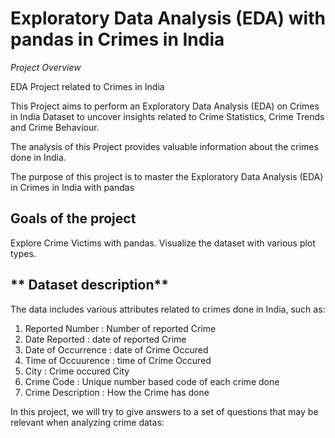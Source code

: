 
# Exploratory Data Analysis (EDA) with pandas in Crimes in India

*Project Overview*

EDA Project related to Crimes in India

This Project aims to perform an Exploratory Data Analysis (EDA) on Crimes in India Dataset to uncover insights related to Crime Statistics, Crime Trends and Crime Behaviour.

The analysis of this Project provides valuable information about  the crimes done in India.

The purpose of this project is to master the  Exploratory Data Analysis (EDA) in Crimes in India with pandas


## Goals of the project

Explore Crime Victims with pandas.
Visualize the dataset with various plot types.

## ** Dataset description** 

The data includes various attributes related to crimes done in India, such as:

1) Reported Number    : Number of reported Crime
2) Date Reported      : date of reported Crime
3) Date of Occurrence : date of Crime Occured
4) Time of Occuurence : time of Crime Occured
5) City               : Crime occured City
6) Crime Code         : Unique number based code of each crime done
7) Crime Description  : How the Crime has done






In this project, we will try to give answers to a set of questions that may be relevant when analyzing crime datas:

